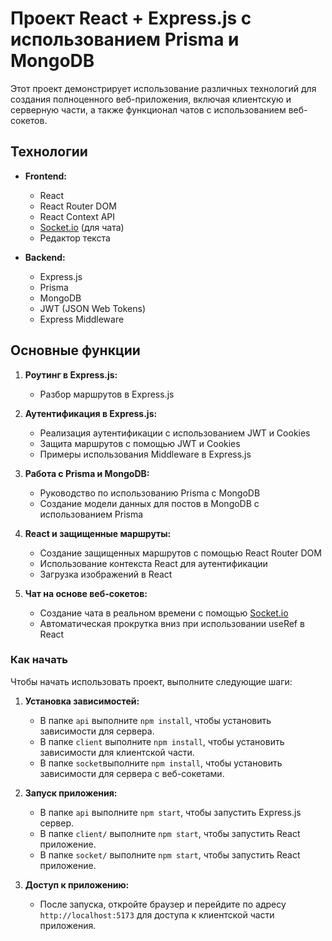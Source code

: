 # Проект React + Express.js с использованием Prisma и MongoDB

Этот проект демонстрирует использование различных технологий для создания полноценного веб-приложения, включая клиентскую и серверную части, а также функционал чатов с использованием веб-сокетов.

## Технологии

- **Frontend:**

  - React
  - React Router DOM
  - React Context API
  - [Socket.io](http://Socket.io) (для чата)
  - Редактор текста

- **Backend:**
  - Express.js
  - Prisma
  - MongoDB
  - JWT (JSON Web Tokens)
  - Express Middleware

## Основные функции

1. **Роутинг в Express.js:**

   - Разбор маршрутов в Express.js

2. **Аутентификация в Express.js:**

   - Реализация аутентификации с использованием JWT и Cookies
   - Защита маршрутов с помощью JWT и Cookies
   - Примеры использования Middleware в Express.js

3. **Работа с Prisma и MongoDB:**

   - Руководство по использованию Prisma с MongoDB
   - Создание модели данных для постов в MongoDB с использованием Prisma

4. **React и защищенные маршруты:**

   - Создание защищенных маршрутов с помощью React Router DOM
   - Использование контекста React для аутентификации
   - Загрузка изображений в React

5. **Чат на основе веб-сокетов:**
   - Создание чата в реальном времени с помощью [Socket.io](http://Socket.io)
   - Автоматическая прокрутка вниз при использовании useRef в React

### Как начать

Чтобы начать использовать проект, выполните следующие шаги:

1. **Установка зависимостей:**

   - В папке `api` выполните `npm install`, чтобы установить зависимости для сервера.
   - В папке `client` выполните `npm install`, чтобы установить зависимости для клиентской части.
   - В папке `socket`выполните `npm install`, чтобы установить зависимости для сервера с веб-сокетами.

2. **Запуск приложения:**

   - В папке `api` выполните `npm start`, чтобы запустить Express.js сервер.
   - В папке `client/` выполните `npm start`, чтобы запустить React приложение.
   - В папке `socket/` выполните `npm start`, чтобы запустить React приложение.

3. **Доступ к приложению:**
   - После запуска, откройте браузер и перейдите по адресу `http://localhost:5173` для доступа к клиентской части приложения.
